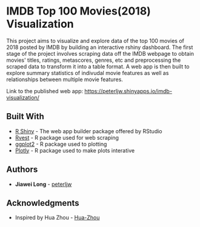 # IMDB Top 100 Movies(2018) Visualization

This project aims to visualize and explore data of the top 100 movies of 2018 posted by IMDB by building an interactive rshiny dashboard. The first stage of the project involves scraping data off the IMDB webpage to obtain movies' titles, ratings, metascores, genres, etc and preprocessing the scraped data to transform it into a table format. A web app is then built to explore summary statistics of indivudal movie features as well as relationships between multiple movie features.

Link to the published web app: https://peterljw.shinyapps.io/imdb-visualization/

## Built With

* [R Shiny](https://shiny.rstudio.com/) - The web app builder package offered by RStudio
* [Rvest](https://blog.rstudio.com/2014/11/24/rvest-easy-web-scraping-with-r/) - R package used for web scraping
* [ggplot2](https://ggplot2.tidyverse.org/) - R package used to plotting
* [Plotly](https://plot.ly/r/) - R package used to make plots interative

## Authors

* **Jiawei Long** - [peterljw](https://github.com/peterljw)

## Acknowledgments
* Inspired by Hua Zhou - [Hua-Zhou](https://github.com/Hua-Zhou)
